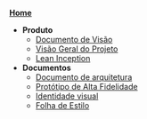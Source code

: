 <!-- # [**Home**](README.md) -->
[**Home**](README.md)
- **Produto**  
  - [Documento de Visão](/pages/documentovisao.md)  
  - [Visão Geral do Projeto](/pages/documentoVisaoGeralProjeto.md)
  <!-- - [Minimo Produto Viável](/pages/mvp.md) -->
  - [Lean Inception](/pages/leanInception.md)
- **Documentos**  
  - [Documento de arquitetura](pages/documentoDeArquitetura.md)  
  - [Protótipo de Alta Fidelidade](pages/prototipos.md)
  - [Identidade visual](pages/identidadeVisual.md.md)
  - [Folha de Estilo](pages/folhaDeEstilo.md)
  <!-- - [Plano de Custo]()
  - [Plano de Gerenciamento de Risco]()
  - [Plano de Comunicação]()
  - [Guia de Contribuição]() -->